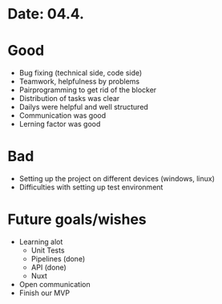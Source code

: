 # Date: 04.4.

# Good
- Bug fixing (technical side, code side)
- Teamwork, helpfulness by problems
- Pairprogramming to get rid of the blocker
- Distribution of tasks was clear
- Dailys were helpful and well structured
- Communication was good
- Lerning factor was good

# Bad
- Setting up the project on different devices (windows, linux)
- Difficulties with setting up test environment

# Future goals/wishes
- Learning alot
  - Unit Tests
  - Pipelines (done)
  - API (done)
  - Nuxt
- Open communication
- Finish our MVP